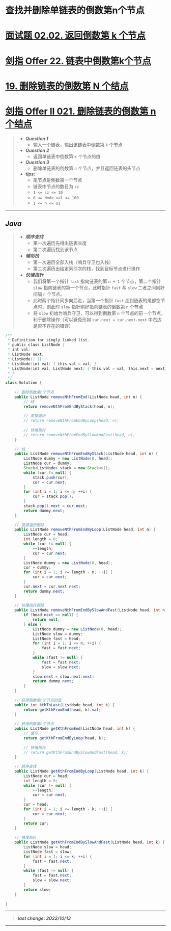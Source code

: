 # 查找并删除单链表的倒数第n个节点

# [面试题 02.02. 返回倒数第 k 个节点](https://leetcode.cn/problems/kth-node-from-end-of-list-lcci/)

# [剑指 Offer 22. 链表中倒数第k个节点](https://leetcode.cn/problems/lian-biao-zhong-dao-shu-di-kge-jie-dian-lcof/)

# [19. 删除链表的倒数第 N 个结点](https://leetcode.cn/problems/remove-nth-node-from-end-of-list/)

# [剑指 Offer II 021. 删除链表的倒数第 n 个结点](https://leetcode.cn/problems/SLwz0R/)

> - ***Question 1***
>   - 输入一个链表，输出该链表中倒数第 `k` 个节点
> - ***Question 2***
>   - 返回单链表中倒数第 `k` 个节点的值
> - ***Question 3***
>   - 删除单链表的倒数第 `n` 个节点，并且返回链表的头节点  
> - ***tips:***
>   - 尾节点是倒数第一个节点
>   - 链表中节点的数目为 `sz`
>   - `1 <= sz <= 30`
>   - `0 <= Node.val <= 100` 
>   - `1 <= n <= sz`

---

## *Java*

> - ***顺序查找***
>   - 第一次遍历先得出链表长度
>   - 第二次遍历找到该节点
> - ***辅助栈***
>   - 第一次遍历全部入栈（哨兵守卫也入栈）
>   - 第二次遍历出给定索引次的栈，找到目标节点进行操作
> - ***快慢指针***
>   - 我们将第一个指针 `fast` 指向链表的第 `n + 1` 个节点，第二个指针 `slow` 指向链表的第一个节点，此时指针 `fast` 与 `slow` 二者之间刚好间隔 `n` 个节点。
>   - 此时两个指针同步向后走，当第一个指针 `fast` 走到链表的尾部空节点时，则此时 `slow` 指针刚好指向链表的倒数第 `n` 个节点
>   - 将 `slow` 初始为哨兵守卫，可以得到倒数第 `n` 个节点的前一个节点，利于删除操作（可以避免形如 `cur.next = cur.next.next` 中右边是否不存在的错误）


```java
/**
 * Definition for singly-linked list.
 * public class ListNode {
 * int val;
 * ListNode next;
 * ListNode() {}
 * ListNode(int val) { this.val = val; }
 * ListNode(int val, ListNode next) { this.val = val; this.next = next; }
 * }
 */
class Solution {
    
    // 删除倒数第n个节点
    public ListNode removeNthFromEnd(ListNode head, int n) {
        // 栈
        return removeNthFromEndByStack(head, n);
        
        // 直接遍历
        // return removeNthFromEndByLoop(head, n);
        
        // 快慢指针
        // return removeNthFromEndBySlowAndFast(head, n);
    }
    
    // 栈
    public ListNode removeNthFromEndByStack(ListNode head, int n) {
        ListNode dummy = new ListNode(0, head);
        ListNode cur = dummy;
        Stack<ListNode> stack = new Stack<>();
        while (cur != null) {
            stack.push(cur);
            cur = cur.next;
        }
        for (int i = 1; i <= n; ++i) {
            cur = stack.pop();
        }
        stack.pop().next = cur.next;
        return dummy.next;
    }
    
    // 直接遍历删除
    public ListNode removeNthFromEndByLoop(ListNode head, int n) {
        ListNode cur = head;
        int length = 0;
        while (cur != null) {
            ++length;
            cur = cur.next;
        }
        ListNode dummy = new ListNode(0, head);
        cur = dummy;
        for (int i = 1; i <= length - n; ++i) {
            cur = cur.next;
        }
        cur.next = cur.next.next;
        return dummy.next;
    }
    
    // 快慢指针删除
    public ListNode removeNthFromEndBySlowAndFast(ListNode head, int n) {
        if (head.next == null) {
            return null;
        } else {
            ListNode dummy = new ListNode(0, head);
            ListNode slow = dummy;
            ListNode fast = head;
            for (int i = 1; i <= n; ++i) {
                fast = fast.next;
            }
            while (fast != null) {
                fast = fast.next;
                slow = slow.next;
            }
            slow.next = slow.next.next;
            return dummy.next;
        }
    }
    
    // 获得倒数第n个节点的值
    public int kthToLast(ListNode head, int k) {
        return getKthFromEnd(head, k).val;
    }
    
    // 获得倒数第n个节点
    public ListNode getKthFromEnd(ListNode head, int k) {
        // 循环
        return getKthFromEndByLoop(head, k);
        
        // 快慢指针
        // return getKthFromEndBySlowAndFast(head, k);
    }
    
    // 顺序查找
    public ListNode getKthFromEndByLoop(ListNode head, int k) {
        ListNode cur = head;
        int length = 0;
        while (cur != null) {
            ++length;
            cur = cur.next;
        }
        cur = head;
        for (int i = 1; i <= length - k; ++i) {
            cur = cur.next;
        }
        return cur;
    }
    
    // 快慢指针
    public ListNode getKthFromEndBySlowAndFast(ListNode head, int k) {
        ListNode slow = head;
        ListNode fast = slow;
        for (int i = 1; i <= k; ++i) {
            fast = fast.next;
        }
        while (fast != null) {
            fast = fast.next;
            slow = slow.next;
        }
        return slow;
    }
    
}
```

---

> ***last change: 2022/10/13***

---
